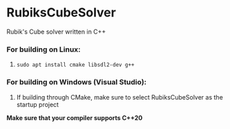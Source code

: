 # RubiksCubeSolver
Rubik's Cube solver written in C++

### For building on Linux:
1. `sudo apt install cmake libsdl2-dev g++`

### For building on Windows (Visual Studio):
1. If building through CMake, make sure to select RubiksCubeSolver as the startup project

**Make sure that your compiler supports C++20**
